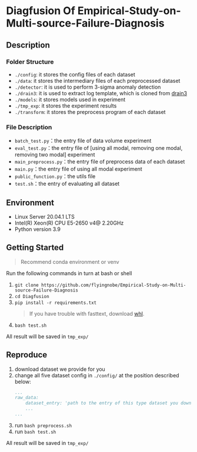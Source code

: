 # Diagfusion Of Empirical-Study-on-Multi-source-Failure-Diagnosis

## Description

### Folder Structure

-   `./config`: it stores the config files of each dataset
-   `./data`: it stores the intermediary files of each preprocessed dataset
-   `./detector`: it is used to perform 3-sigma anomaly detection
-   `./drain3`: it is used to extract log template, which is cloned from [drain3](https://github.com/logpai/Drain3)
-   `./models`: it stores models used in experiment
-   `./tmp_exp`: it stores the experiment results
-   `./transform`: it stores the preprocess program of each dataset

### File Description

-   `batch_test.py`：the entry file of data volume experiment
-   `eval_test.py`：the entry file of [using all modal, removing one modal, removing two modal] experiment
-   `main_preprocess.py`：the entry file of preprocess data of each dataset
-   `main.py`：the entry file of using all modal experiment
-   `public_function.py`：the utils file
-   `test.sh`：the entry of evaluating all dataset

## Environment

-   Linux Server 20.04.1 LTS
-   Intel(R) Xeon(R) CPU E5-2650 v4@ 2.20GHz
-   Python version 3.9

## Getting Started

> Recommend conda environment or venv

Run the following commands in turn at bash or shell

1. `git clone https://github.com/flyingnobe/Empirical-Study-on-Multi-source-Failure-Diagnosis`
2. `cd Diagfusion`
3. `pip install -r requirements.txt`
    > If you have trouble with fasttext, download [whl](https://www.lfd.uci.edu/~gohlke/pythonlibs/#fasttext).
4. `bash test.sh`

All result will be saved in `tmp_exp/`

## Reproduce

1. download dataset we provide for you
2. change all five dataset config in `./config/` at the position described below:
    ```yaml
    ...
    raw_data:
        dataset_entry: 'path to the entry of this type dataset you download'
        ...
    ...
    ```
3. run `bash preprocess.sh`
4. run `bash test.sh`

All result will be saved in `tmp_exp/`

